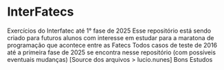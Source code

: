 # InterFatecs
Exercícios do Interfatec até 1° fase de 2025
Esse repositório está sendo criado para futuros alunos com interesse em estudar para a maratona de programação que acontece entre as Fatecs
Todos casos de teste de 2016 até a primeira fase de 2025 se encontra nesse repositório (com possíveis eventuais mudanças) [Source dos arquivos > lucio.nunes]
Bons Estudos
